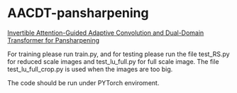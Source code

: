 # AACDT-pansharpening
  [Invertible Attention-Guided Adaptive Convolution and Dual-Domain Transformer for Pansharpening](https://ieeexplore.ieee.org/document/10845120)

  For training please run train.py, and for testing please run the file test_RS.py for reduced scale images and test_lu_full.py for full scale image. The file test_lu_full_crop.py is used when the images are too big. 

  The code should be run under PYTorch enviroment.

  



